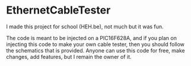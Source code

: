# EthernetCableTester
I made this project for school (HEH.be), not much but it was fun.

The code is meant to be injected on a PIC16F628A, and if you plan on injecting this code to make your own cable tester, then you should follow the schematics that is provided.
Anyone can use this code for free, make changes, add features, but I remain the owner of it.
